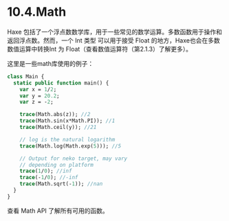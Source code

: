 # 10.4.Math

Haxe 包括了一个浮点数数学库，用于一些常见的数学运算。多数函数用于操作和返回浮点数。然而，一个 Int 类型 可以用于接受 Float 的地方，Haxe也会在多数数值运算中转换Int 为 Float（查看数值运算符（第2.1.3）了解更多）。

这里是一些math库使用的例子：

```haxe
class Main {
  static public function main() {
    var x = 1/2;
    var y = 20.2;
    var z = -2;

    trace(Math.abs(z)); //2
    trace(Math.sin(x*Math.PI)); //1
    trace(Math.ceil(y)); //21

    // log is the natural logarithm
    trace(Math.log(Math.exp(5))); //5

    // Output for neko target, may vary
    // depending on platform
    trace(1/0); //inf
    trace(-1/0); //-inf
    trace(Math.sqrt(-1)); //nan
  }
}
```

查看 Math API 了解所有可用的函数。

